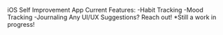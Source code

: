iOS Self Improvement App
Current Features:
   -Habit Tracking
   -Mood Tracking
   -Journaling
Any UI/UX Suggestions? Reach out!
*Still a work in progress!
